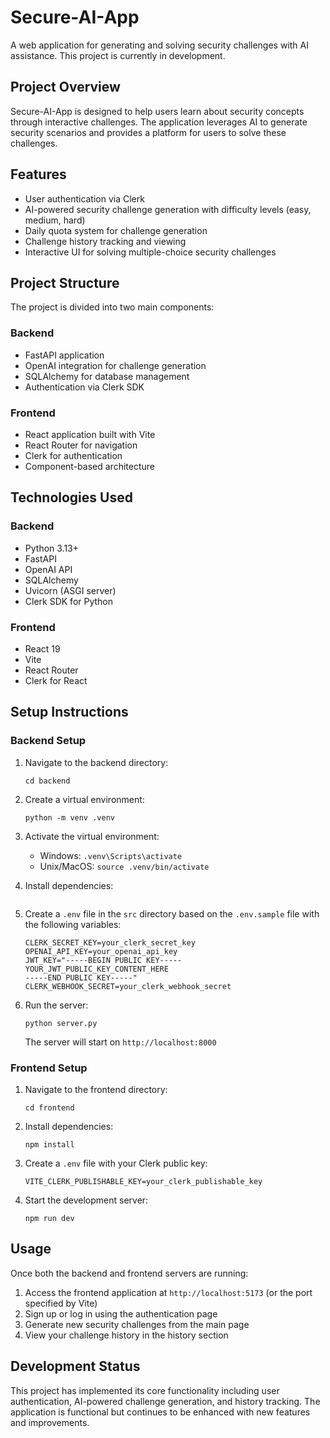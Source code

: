 # Secure-AI-App

A web application for generating and solving security challenges with AI assistance. This project is currently in development.

## Project Overview

Secure-AI-App is designed to help users learn about security concepts through interactive challenges. The application leverages AI to generate security scenarios and provides a platform for users to solve these challenges.

## Features

- User authentication via Clerk
- AI-powered security challenge generation with difficulty levels (easy, medium, hard)
- Daily quota system for challenge generation
- Challenge history tracking and viewing
- Interactive UI for solving multiple-choice security challenges

## Project Structure

The project is divided into two main components:

### Backend

- FastAPI application
- OpenAI integration for challenge generation
- SQLAlchemy for database management
- Authentication via Clerk SDK

### Frontend

- React application built with Vite
- React Router for navigation
- Clerk for authentication
- Component-based architecture

## Technologies Used

### Backend
- Python 3.13+
- FastAPI
- OpenAI API
- SQLAlchemy
- Uvicorn (ASGI server)
- Clerk SDK for Python

### Frontend
- React 19
- Vite
- React Router
- Clerk for React

## Setup Instructions

### Backend Setup

1. Navigate to the backend directory:
   ```
   cd backend
   ```

2. Create a virtual environment:
   ```
   python -m venv .venv
   ```

3. Activate the virtual environment:
   - Windows: `.venv\Scripts\activate`
   - Unix/MacOS: `source .venv/bin/activate`

4. Install dependencies:
   ```
5. Create a `.env` file in the `src` directory based on the `.env.sample` file with the following variables:
   ```
   CLERK_SECRET_KEY=your_clerk_secret_key
   OPENAI_API_KEY=your_openai_api_key
   JWT_KEY="-----BEGIN PUBLIC KEY-----
   YOUR_JWT_PUBLIC_KEY_CONTENT_HERE
   -----END PUBLIC KEY-----"
   CLERK_WEBHOOK_SECRET=your_clerk_webhook_secret
   ```

6. Run the server:
   ```
   python server.py
   ```
   The server will start on `http://localhost:8000`

### Frontend Setup

1. Navigate to the frontend directory:
   ```
   cd frontend
   ```

2. Install dependencies:
   ```
   npm install
   ```

3. Create a `.env` file with your Clerk public key:
   ```
   VITE_CLERK_PUBLISHABLE_KEY=your_clerk_publishable_key
   ```

4. Start the development server:
   ```
   npm run dev
   ```

## Usage

Once both the backend and frontend servers are running:

1. Access the frontend application at `http://localhost:5173` (or the port specified by Vite)
2. Sign up or log in using the authentication page
3. Generate new security challenges from the main page
4. View your challenge history in the history section

## Development Status

This project has implemented its core functionality including user authentication, AI-powered challenge generation, and history tracking. The application is functional but continues to be enhanced with new features and improvements.
